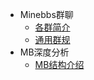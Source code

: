 <!-- _sidebar.md -->

* Minebbs群聊
  * [各群简介](/ProjectDocs/各群简介.md) <!--注意这里是相对路径-->
  * [通用群规](/ProjectDocs/通用群规.md)
* MB深度分析
  * [MB结构介绍](/ProjectDocs/MB结构介绍.md)